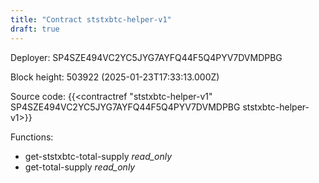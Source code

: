 ```yaml
---
title: "Contract ststxbtc-helper-v1"
draft: true
---
```

Deployer: SP4SZE494VC2YC5JYG7AYFQ44F5Q4PYV7DVMDPBG


 



Block height: 503922 (2025-01-23T17:33:13.000Z)

Source code: {{<contractref "ststxbtc-helper-v1" SP4SZE494VC2YC5JYG7AYFQ44F5Q4PYV7DVMDPBG ststxbtc-helper-v1>}}

Functions:

* get-ststxbtc-total-supply _read_only_
* get-total-supply _read_only_
